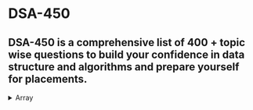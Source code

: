# DSA-450
##  DSA-450 is a comprehensive list of 400 + topic wise questions to build your confidence in data structure and algorithms and prepare yourself for placements.



<details>
<summary>Array</summary><br>

[1. Reverse the Array 3](http://arisesociety.org/)  
</details>
